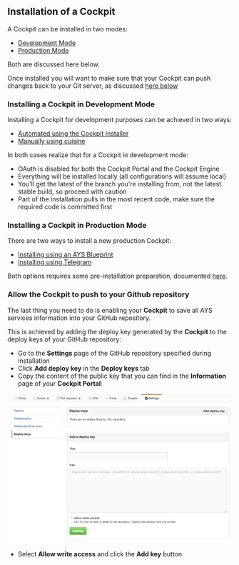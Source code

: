 ## Installation of a Cockpit

A Cockpit can be installed in two modes:

- [Development Mode](#development)
- [Production Mode](#production)

Both are discussed here below.

Once installed you will want to make sure that your Cockpit can push changes back to your Git server, as discussed [here below](#github)


<a id="development"></a>
### Installing a Cockpit in Development Mode

Installing a Cockpit for development purposes can be achieved in two ways:

- [Automated using the Cockpit Installer](https://github.com/Jumpscale/ays_automatic_cockpit_based_testing/tree/master/cockpit_testing/Framework/Installer)
- [Manually using cuisine](Using-Cuisine/using-cuisine.md)

In both cases realize that for a Cockpit in development mode:

 - OAuth is disabled for both the Cockpit Portal and the Cockpit Engine
 - Everything will be installed locally (all configurations will assume local)
 - You'll get the latest of the branch you're installing from, not the latest stable build, so proceed with caution
 - Part of the installation pulls in the most recent code, make sure the required code is committed first


<a id="production"></a>
### Installing a Cockpit in Production Mode

There are two ways to install a new production Cockpit:

- [Installing using an AYS Blueprint](Using-Blueprint/using-blueprint.md)
- [Installing using Telegram](Using-Telegram/using-Telegram.md)

Both options requires some pre-installation preparation, documented [here](prep/prep.md).


<a id="github"></a>
### Allow the Cockpit to push to your Github repository

The last thing you need to do is enabling your **Cockpit** to save all AYS services information into your GitHub repository.

This is achieved by adding the deploy key generated by the **Cockpit** to the deploy keys of your GitHub repository:

- Go to the **Settings** page of the GitHub repository specified during installation
- Click **Add deploy key** in the **Deploy keys** tab
- Copy the content of the public key that you can find in the **Information** page of your **Cockpit Portal**:

![](Add-a-deply-key.png)

- Select **Allow write access** and click the **Add key** button
